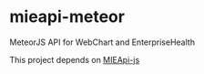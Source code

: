 # mieapi-meteor
MeteorJS API for WebChart and EnterpriseHealth

This project depends on [MIEApi-js](https://github.com/mieweb/mieapi-js)
